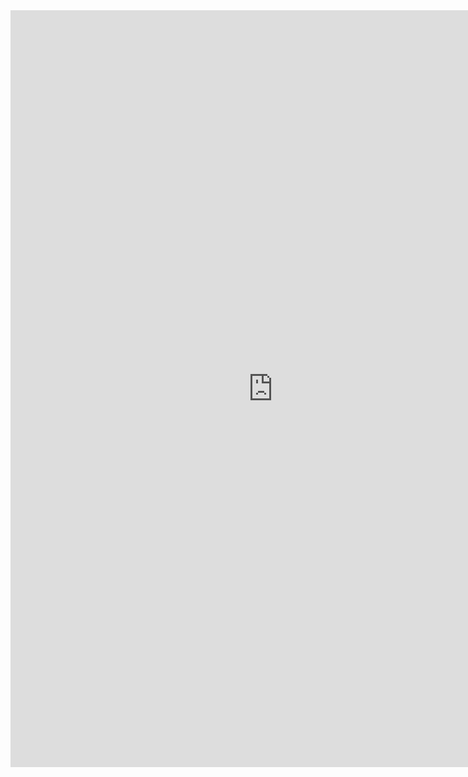 
<iframe src="https://docs.google.com/forms/d/e/1FAIpQLSfF5ZKitWXUODKp6R2vhd0MGA2OdgmZqsntEFJ2YOENWI7RsQ/viewform?embedded=true" width="840" height="1211" frameborder="0" marginheight="0" marginwidth="0">Laden…</iframe>